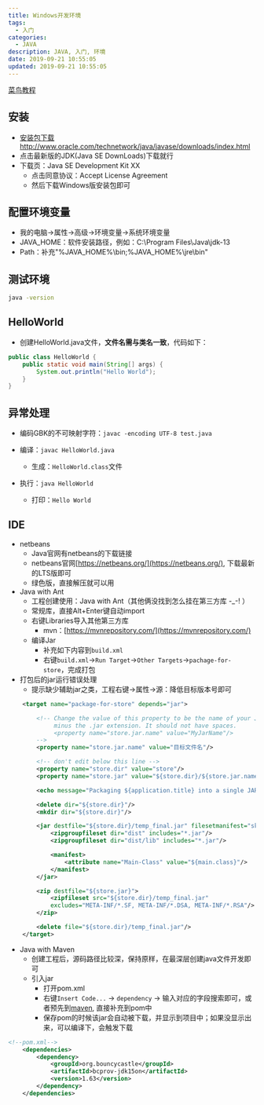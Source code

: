 ```yaml
---
title: Windows开发环境
tags: 
  - 入门
categories: 
  - JAVA
description: JAVA, 入门, 环境
date: 2019-09-21 10:55:05
updated: 2019-09-21 10:55:05
---
```


[菜鸟教程](https://www.runoob.com/java/java-environment-setup.html)

## 安装

+ [安装包下载](http://www.oracle.com/technetwork/java/javase/downloads/index.html)http://www.oracle.com/technetwork/java/javase/downloads/index.html
+ 点击最新版的JDK(Java SE DownLoads)下载就行
+ 下载页：Java SE Development Kit XX
  + 点击同意协议：Accept License Agreement
  + 然后下载Windows版安装包即可

## 配置环境变量

+ 我的电脑->属性->高级->环境变量->系统环境变量
+ JAVA_HOME：软件安装路径，例如：C:\Program Files\Java\jdk-13
+ Path：补充"%JAVA_HOME%\bin;%JAVA_HOME%\jre\bin"

## 测试环境

```bat
java -version
```

## HelloWorld

+ 创建HelloWorld.java文件，**文件名需与类名一致**，代码如下：

```java
public class HelloWorld {
    public static void main(String[] args) {
        System.out.println("Hello World");
    }
}
```

## 异常处理

+ 编码GBK的不可映射字符：`javac -encoding UTF-8 test.java`

+ 编译：`javac HelloWorld.java`
  + 生成：`HelloWorld.class`文件
+ 执行：`java HelloWorld`
  + 打印：`Hello World`

## IDE

+ netbeans
  + Java官网有netbeans的下载链接
  + netbeans官网[https://netbeans.org/](https://netbeans.org/), 下载最新的LTS版即可
  + 绿色版，直接解压就可以用
+ Java with Ant
  + 工程创建使用：Java with Ant（其他俩没找到怎么挂在第三方库 -_-! ）
  + 常规库，直接Alt+Enter键自动import
  + 右键Libraries导入其他第三方库
    + mvn：[https://mvnrepository.com/](https://mvnrepository.com/)
  + 编译Jar
    + 补充如下内容到`build.xml`
    + 右键`build.xml`->`Run Target`->`Other Targets`->`pachage-for-store`，完成打包
+ 打包后的jar运行错误处理
  + 提示缺少辅助jar之类，工程右键->属性->源：降低目标版本号即可

```xml
    <target name="package-for-store" depends="jar">

        <!-- Change the value of this property to be the name of your JAR,
             minus the .jar extension. It should not have spaces.
             <property name="store.jar.name" value="MyJarName"/>
        -->
        <property name="store.jar.name" value="目标文件名"/>

        <!-- don't edit below this line -->
        <property name="store.dir" value="store"/>
        <property name="store.jar" value="${store.dir}/${store.jar.name}.jar"/>

        <echo message="Packaging ${application.title} into a single JAR at ${store.jar}"/>

        <delete dir="${store.dir}"/>
        <mkdir dir="${store.dir}"/>

        <jar destfile="${store.dir}/temp_final.jar" filesetmanifest="skip">
            <zipgroupfileset dir="dist" includes="*.jar"/>
            <zipgroupfileset dir="dist/lib" includes="*.jar"/>

            <manifest>
                <attribute name="Main-Class" value="${main.class}"/>
            </manifest>
        </jar>

        <zip destfile="${store.jar}">
            <zipfileset src="${store.dir}/temp_final.jar"
            excludes="META-INF/*.SF, META-INF/*.DSA, META-INF/*.RSA"/>
        </zip>

        <delete file="${store.dir}/temp_final.jar"/>
    </target>
```

+ Java with Maven
  + 创建工程后，源码路径比较深，保持原样，在最深层创建java文件开发即可
  + 引入jar
    + 打开pom.xml
    + 右键`Insert Code...` -> `dependency` -> 输入对应的字段搜索即可，或者预先到[maven](https://mvnrepository.com/), 直接补充到pom中
    + 保存pom的时候该jar会自动被下载，并显示到项目中；如果没显示出来，可以编译下，会触发下载

```XML
<!--pom.xml-->
    <dependencies>
        <dependency>
            <groupId>org.bouncycastle</groupId>
            <artifactId>bcprov-jdk15on</artifactId>
            <version>1.63</version>
        </dependency>
    </dependencies>
```
